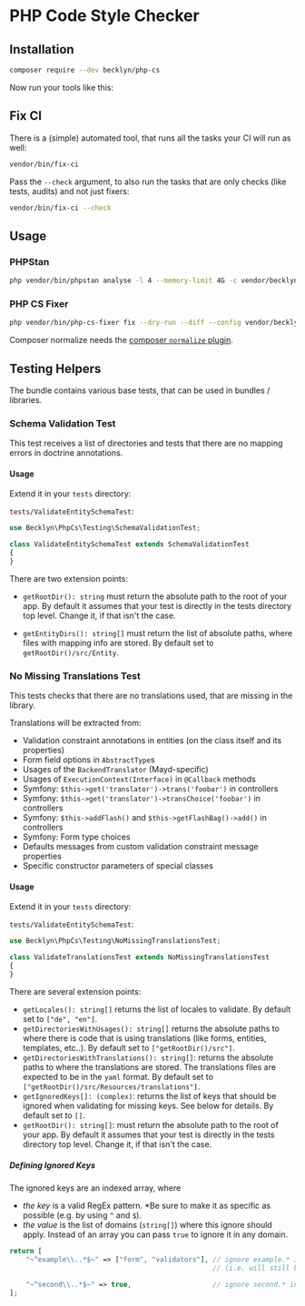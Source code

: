PHP Code Style Checker
======================


Installation
------------

```bash
composer require --dev becklyn/php-cs 
```

Now run your tools like this:


Fix CI
------

There is a (simple) automated tool, that runs all the tasks your CI will run as well:

```bash
vendor/bin/fix-ci
```

Pass the `--check` argument, to also run the tasks that are only checks (like tests, audits) and not just fixers:

```bash
vendor/bin/fix-ci --check
```


Usage
-----

### PHPStan

```bash
php vendor/bin/phpstan analyse -l 4 --memory-limit 4G -c vendor/becklyn/php-cs/phpstan.neon .
```


### PHP CS Fixer

```bash
php vendor/bin/php-cs-fixer fix --dry-run --diff --config vendor/becklyn/php-cs/.php_cs.dist
```

Composer normalize needs the [composer `normalize` plugin](https://packagist.org/packages/localheinz/composer-normalize).



Testing Helpers
---------------

The bundle contains various base tests, that can be used in bundles / libraries.


### Schema Validation Test

This test receives a list of directories and tests that there are no mapping errors in doctrine annotations.

#### Usage

Extend it in your `tests` directory:

`tests/ValidateEntitySchemaTest`:

```php
use Becklyn\PhpCs\Testing\SchemaValidationTest;

class ValidateEntitySchemaTest extends SchemaValidationTest
{
}
```

There are two extension points:

*   `getRootDir(): string` must return the absolute path to the root of your app. By default it assumes that your test is directly
    in the tests directory top level. Change it, if that isn't the case.

*   `getEntityDirs(): string[]` must return the list of absolute paths, where files with mapping info are stored.
    By default set to `getRootDir()/src/Entity`.



### No Missing Translations Test

This tests checks that there are no translations used, that are missing in the library.

Translations will be extracted from:

*   Validation constraint annotations in entities (on the class itself and its properties)
*   Form field options in `AbstractType`s
*   Usages of the `BackendTranslator` (Mayd-specific)
*   Usages of `ExecutionContext(Interface)` in `@Callback` methods
*   Symfony: `$this->get('translator')->trans('foobar')` in controllers
*   Symfony: `$this->get('translator')->transChoice('foobar')` in controllers
*   Symfony: `$this->addFlash()` and `$this->getFlashBag()->add()` in controllers
*   Symfony: Form type choices
*   Defaults messages from custom validation constraint message properties
*   Specific constructor parameters of special classes


#### Usage

Extend it in your `tests` directory:

`tests/ValidateEntitySchemaTest`:

```php
use Becklyn\PhpCs\Testing\NoMissingTranslationsTest;

class ValidateTranslationsTest extends NoMissingTranslationsTest
{
}
```

There are several extension points:

*   `getLocales(): string[]` returns the list of locales to validate. By default set to `["de", "en"]`.
*   `getDirectoriesWithUsages(): string[]` returns the absolute paths to where there is code that is using translations 
    (like forms, entities, templates, etc..). 
    By default set to `["getRootDir()/src"]`.
*   `getDirectoriesWithTranslations(): string[]`: returns the absolute paths to where the translations are stored.
    The translations files are expected to be in the `yaml` format.
    By default set to `["getRootDir()/src/Resources/translations"]`.
*   `getIgnoredKeys[]: (complex)`: returns the list of keys that should be ignored when validating for missing keys.
    See below for details.
    By default set to `[]`.
*   `getRootDir(): string[]`: must return the absolute path to the root of your app. By default it assumes that your 
    test is directly in the tests directory top level. Change it, if that isn't the case.


##### Defining Ignored Keys

The ignored keys are an indexed array, where

*   *the key* is a valid RegEx pattern. *Be sure to make it as specific as possible (e.g. by using `^` and `$`).
*   *the value* is the list of domains (`string[]`) where this ignore should apply. Instead of an array you can pass
    `true` to ignore it in any domain.
    
```php
return [
    "~^example\\..*$~" => ["form", "validators"], // ignore example.* in "form" and "validators" domain only 
                                                  // (i.e. will still be reported for "messages" for example)
                                                  
    "~^second\\..*$~" => true,                    // ignore second.* in every domain
];
```
